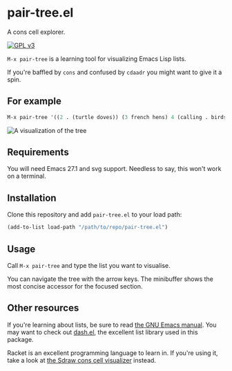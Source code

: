 # pair-tree.el

A cons cell explorer.

[![GPL v3](https://img.shields.io/badge/license-GPL_v3-green.svg)](http://www.gnu.org/licenses/gpl-3.0.txt)

`M-x pair-tree` is a learning tool for visualizing Emacs Lisp lists.

If you're baffled by `cons` and confused by `cdaadr` you might want to give it a spin.

## For example

```el
M-x pair-tree '((2 . (turtle doves)) (3 french hens) 4 (calling . birds) partridge)
```

![A visualization of the tree](example.png)

## Requirements

You will need Emacs 27.1 and svg support. Needless to say, this won't work on a terminal.

## Installation

Clone this repository and add `pair-tree.el` to your load path:

```el
(add-to-list load-path "/path/to/repo/pair-tree.el")
```

## Usage

Call `M-x pair-tree` and type the list you want to visualise.

You can navigate the tree with the arrow keys. The minibuffer shows the most concise accessor for the focused section.

## Other resources

If you're learning about lists, be sure to read [the GNU Emacs manual](https://www.gnu.org/software/emacs/manual/html_node/elisp/Lists.html#Lists). You may want to check out [dash.el](https://github.com/magnars/dash.el), the excellent list library used in this package.

Racket is an excellent programming language to learn in. If you're using it, take a look at [the Sdraw cons cell visualizer](https://docs.racket-lang.org/sdraw/index.html) instead.
